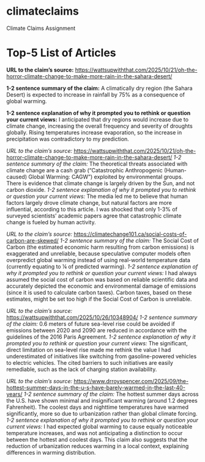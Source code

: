 # climateclaims
Climate Claims Assignment
# Top-5 List of Articles
**URL to the claim’s source:** https://wattsupwiththat.com/2025/10/21/oh-the-horror-climate-change-to-make-more-rain-in-the-sahara-desert/

**1-2 sentence summary of the claim:** A climatically dry region (the Sahara Desert) is expected to increase in rainfall by 75% as a consequence of global warming.

**1-2 sentence explanation of why it prompted you to rethink or question your current views:** I anticipated that dry regions would increase due to climate change, increasing the overall frequency and severity of droughts globally. Rising temperatures increase evaporation, so the increase in precipitation was contradictory to my prediction.

*URL to the claim’s source:* https://wattsupwiththat.com/2025/10/21/oh-the-horror-climate-change-to-make-more-rain-in-the-sahara-desert/
*1-2 sentence summary of the claim:* The theoretical threats associated with climate change are a cash grab (“Catastrophic Anthropogenic (Human-caused) Global Warming: CAGW”) exploited by environmental groups. There is evidence that climate change is largely driven by the Sun, and not carbon dioxide. 
*1-2 sentence explanation of why it prompted you to rethink or question your current views:* The media led me to believe that human factors largely drove climate change, but natural factors are more influential, according to this article. I was shocked that only 1-3% of surveyed scientists’ academic papers agree that catastrophic climate change is fueled by human activity.

*URL to the claim’s source:* https://climatechange101.ca/social-costs-of-carbon-are-skewed/
*1-2 sentence summary of the claim:* The Social Cost of Carbon (the estimated economic harm resulting from carbon emissions) is exaggerated and unreliable, because speculative computer models often overpredict global warming instead of using real-world temperature data (currently equating to ¼ of predicted warming).
*1-2 sentence explanation of why it prompted you to rethink or question your current views:* I had always assumed the social cost of carbon was based on reliable scientific data and accurately depicted the economic and environmental damage of emissions (since it is used to calculate carbon taxes). Carbon taxes, based on these estimates, might be set too high if the Social Cost of Carbon is unreliable. 

*URL to the claim’s source:* https://wattsupwiththat.com/2025/10/26/10348904/
*1-2 sentence summary of the claim:* 0.6 meters of future sea-level rise could be avoided if emissions between 2020 and 2090 are reduced in accordance with the guidelines of the 2016 Paris Agreement.
*1-2 sentence explanation of why it prompted you to rethink or question your current views:* The significant, direct limitation on sea-level rise made me rethink the value I had underestimated of initiatives like switching from gasoline-powered vehicles to electric vehicles. The cited barriers to such initiatives are easily remediable, such as the lack of charging station availability.

*URL to the claim’s source:* https://www.drroyspencer.com/2025/09/the-hottest-summer-days-in-the-u-s-have-barely-warmed-in-the-last-40-years/
*1-2 sentence summary of the claim:* The hottest summer days across the U.S. have shown minimal and insignificant warming (around 1.2 degrees Fahrenheit). The coolest days and nighttime temperatures have warmed significantly, more so due to urbanization rather than global climate forcing.
*1-2 sentence explanation of why it prompted you to rethink or question your current views:* I had expected global warming to cause equally noticeable temperature increases, and was not anticipating a distinction to occur between the hottest and coolest days. This claim also suggests that the reduction of urbanization reduces warming in a local context, explaining differences in warming distribution.

